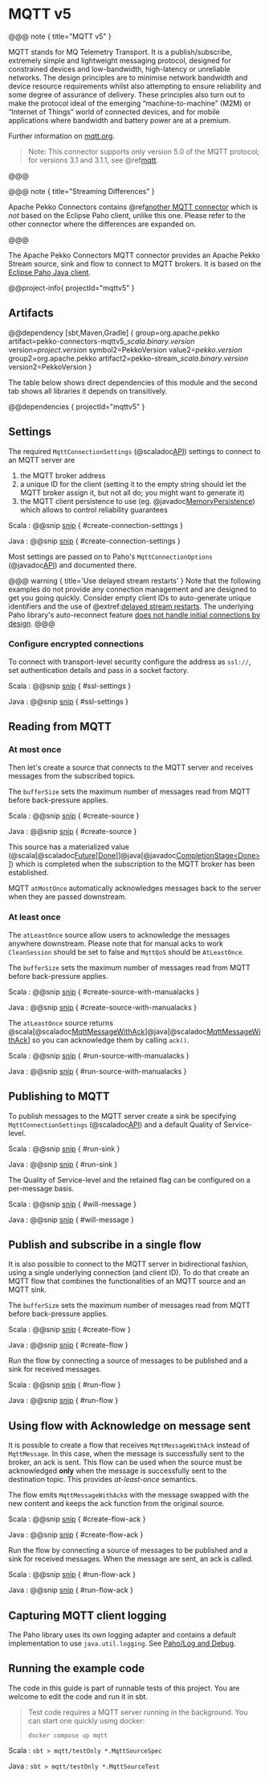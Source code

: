 # MQTT v5

@@@ note { title="MQTT v5" }

MQTT stands for MQ Telemetry Transport. It is a publish/subscribe, extremely simple and lightweight messaging protocol, designed for constrained devices and low-bandwidth, high-latency or unreliable networks. The design principles are to minimise network bandwidth and device resource requirements whilst also attempting to ensure reliability and some degree of assurance of delivery. These principles also turn out to make the protocol ideal of the emerging “machine-to-machine” (M2M) or “Internet of Things” world of connected devices, and for mobile applications where bandwidth and battery power are at a premium.

Further information on [mqtt.org](https://mqtt.org/).

> Note: This connector supports only version 5.0 of the MQTT protocol; for versions 3.1 and 3.1.1, see @ref[mqtt](mqtt.md).

@@@

@@@ note { title="Streaming Differences" }

Apache Pekko Connectors contains @ref[another MQTT connector](mqtt-streaming.md) which is _not_ based on the Eclipse Paho client, unlike this one. Please refer to the other connector where the differences are expanded on.

@@@

The Apache Pekko Connectors MQTT connector provides an Apache Pekko Stream source, sink and flow to connect to MQTT brokers. It is based on the [Eclipse Paho Java client](https://www.eclipse.org/paho/clients/java/).

@@project-info{ projectId="mqttv5" }

## Artifacts

@@dependency [sbt,Maven,Gradle] {
  group=org.apache.pekko
  artifact=pekko-connectors-mqttv5_$scala.binary.version$
  version=$project.version$
  symbol2=PekkoVersion
  value2=$pekko.version$
  group2=org.apache.pekko
  artifact2=pekko-stream_$scala.binary.version$
  version2=PekkoVersion
}

The table below shows direct dependencies of this module and the second tab shows all libraries it depends on transitively.

@@dependencies { projectId="mqttv5" }


## Settings

The required `MqttConnectionSettings` (@scaladoc[API](org.apache.pekko.stream.connectors.mqttv5.MqttConnectionSettings$)) settings to connect to an MQTT server are

1. the MQTT broker address
1. a unique ID for the client (setting it to the empty string should let the MQTT broker assign it, but not all do; you might want to generate it)
1. the MQTT client persistence to use (eg. @javadoc[MemoryPersistence](org.eclipse.paho.mqttv5.client.persist.MemoryPersistence)) which allows to control reliability guarantees

Scala
: @@snip [snip](/mqttv5/src/test/scala/docs/scaladsl/MqttSourceSpec.scala) { #create-connection-settings }

Java
: @@snip [snip](/mqttv5/src/test/java/docs/javadsl/MqttSourceTest.java) { #create-connection-settings }

Most settings are passed on to Paho's `MqttConnectionOptions` (@javadoc[API](org.eclipse.paho.mqttv5.client.MqttConnectionOptions)) and documented there.

@@@ warning { title='Use delayed stream restarts' }
Note that the following examples do not provide any connection management and are designed to get you going quickly. Consider empty client IDs to auto-generate unique identifiers and the use of @extref:[delayed stream restarts](pekko:stream/stream-error.html?language=scala#delayed-restarts-with-a-backoff-stage). The underlying Paho library's auto-reconnect feature [does not handle initial connections by design](https://github.com/eclipse/paho.mqtt.golang/issues/77).
@@@


### Configure encrypted connections

To connect with transport-level security configure the address as `ssl://`, set authentication details and pass in a socket factory.

Scala
: @@snip [snip](/mqttv5/src/test/scala/docs/scaladsl/MqttSourceSpec.scala) { #ssl-settings }

Java
: @@snip [snip](/mqttv5/src/test/java/docs/javadsl/MqttSourceTest.java) { #ssl-settings }


## Reading from MQTT

### At most once

Then let's create a source that connects to the MQTT server and receives messages from the subscribed topics.

The `bufferSize` sets the maximum number of messages read from MQTT before back-pressure applies.


Scala
: @@snip [snip](/mqttv5/src/test/scala/docs/scaladsl/MqttSourceSpec.scala) { #create-source }

Java
: @@snip [snip](/mqttv5/src/test/java/docs/javadsl/MqttSourceTest.java) { #create-source }

This source has a materialized value (@scala[@scaladoc[Future[Done]](scala.concurrent.Future)]@java[@javadoc[CompletionStage&lt;Done&gt;](java.util.concurrent.CompletionStage)]) which is completed when the subscription to the MQTT broker has been established.

MQTT `atMostOnce` automatically acknowledges messages back to the server when they are passed downstream.

### At least once

The `atLeastOnce` source allow users to acknowledge the messages anywhere downstream.
Please note that for manual acks to work `CleanSession` should be set to false and `MqttQoS` should be `AtLeastOnce`.

The `bufferSize` sets the maximum number of messages read from MQTT before back-pressure applies.

Scala
: @@snip [snip](/mqttv5/src/test/scala/docs/scaladsl/MqttSourceSpec.scala) { #create-source-with-manualacks }

Java
: @@snip [snip](/mqttv5/src/test/java/docs/javadsl/MqttSourceTest.java) { #create-source-with-manualacks }


The `atLeastOnce` source returns @scala[@scaladoc[MqttMessageWithAck](org.apache.pekko.stream.connectors.mqttv5.scaladsl.MqttMessageWithAck)]@java[@scaladoc[MqttMessageWithAck](org.apache.pekko.stream.connectors.mqttv5.javadsl.MqttMessageWithAck)] so you can acknowledge them by calling `ack()`.

Scala
: @@snip [snip](/mqttv5/src/test/scala/docs/scaladsl/MqttSourceSpec.scala) { #run-source-with-manualacks }

Java
: @@snip [snip](/mqttv5/src/test/java/docs/javadsl/MqttSourceTest.java) { #run-source-with-manualacks }


## Publishing to MQTT

To publish messages to the MQTT server create a sink be specifying `MqttConnectionSettings` (@scaladoc[API](org.apache.pekko.stream.connectors.mqttv5.MqttConnectionSettings$)) and a default Quality of Service-level.

Scala
: @@snip [snip](/mqttv5/src/test/scala/docs/scaladsl/MqttSourceSpec.scala) { #run-sink }

Java
: @@snip [snip](/mqttv5/src/test/java/docs/javadsl/MqttSourceTest.java) { #run-sink }


The Quality of Service-level and the retained flag can be configured on a per-message basis.

Scala
: @@snip [snip](/mqttv5/src/test/scala/docs/scaladsl/MqttSourceSpec.scala) { #will-message }

Java
: @@snip [snip](/mqttv5/src/test/java/docs/javadsl/MqttSourceTest.java) { #will-message }


## Publish and subscribe in a single flow

It is also possible to connect to the MQTT server in bidirectional fashion, using a single underlying connection (and client ID). To do that create an MQTT flow that combines the functionalities of an MQTT source and an MQTT sink.

The `bufferSize` sets the maximum number of messages read from MQTT before back-pressure applies.

Scala
: @@snip [snip](/mqttv5/src/test/scala/docs/scaladsl/MqttFlowSpec.scala) { #create-flow }

Java
: @@snip [snip](/mqttv5/src/test/java/docs/javadsl/MqttFlowTest.java) { #create-flow }


Run the flow by connecting a source of messages to be published and a sink for received messages.

Scala
: @@snip [snip](/mqttv5/src/test/scala/docs/scaladsl/MqttFlowSpec.scala) { #run-flow }

Java
: @@snip [snip](/mqttv5/src/test/java/docs/javadsl/MqttFlowTest.java) { #run-flow }


## Using flow with Acknowledge on message sent

It is possible to create a flow that receives `MqttMessageWithAck` instead of `MqttMessage`.
In this case, when the message is successfully sent to the broker, an ack is sent.
This flow can be used when the source must be acknowledged **only** when the message is successfully sent to the destination topic. This provides *at-least-once* semantics.

The flow emits `MqttMessageWithAck`s with the message swapped with the new content and keeps the ack function from the original source.

Scala
: @@snip [snip](/mqttv5/src/test/scala/docs/scaladsl/MqttFlowSpec.scala) { #create-flow-ack }

Java
: @@snip [snip](/mqttv5/src/test/java/docs/javadsl/MqttFlowTest.java) { #create-flow-ack }

Run the flow by connecting a source of messages to be published and a sink for received messages.
When the message are sent, an ack is called.

Scala
: @@snip [snip](/mqttv5/src/test/scala/docs/scaladsl/MqttFlowSpec.scala) { #run-flow-ack }

Java
: @@snip [snip](/mqttv5/src/test/java/docs/javadsl/MqttFlowTest.java) { #run-flow-ack }

## Capturing MQTT client logging

The Paho library uses its own logging adapter and contains a default implementation to use `java.util.logging`. See [Paho/Log and Debug](https://wiki.eclipse.org/Paho/Log_and_Debug_in_the_Java_client).


## Running the example code

The code in this guide is part of runnable tests of this project. You are welcome to edit the code and run it in sbt.

> Test code requires a MQTT server running in the background. You can start one quickly using docker:
>
> `docker compose up mqtt`

Scala
:   ```
    sbt
    > mqtt/testOnly *.MqttSourceSpec
    ```

Java
:   ```
    sbt
    > mqtt/testOnly *.MqttSourceTest
    ```
